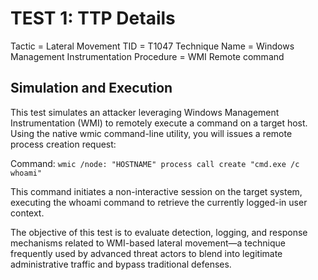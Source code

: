 # TEST 1: TTP Details

Tactic = Lateral Movement 
TID = T1047 
Technique Name = Windows Management Instrumentation 
Procedure = WMI Remote command  

## Simulation and Execution

This test simulates an attacker leveraging Windows Management Instrumentation (WMI) to remotely execute a command on a target host. Using the native wmic command-line utility, you will issues a remote process creation request:

Command: `wmic /node: "HOSTNAME" process call create "cmd.exe /c whoami"`

This command initiates a non-interactive session on the target system, executing the whoami command to retrieve the currently logged-in user context.

The objective of this test is to evaluate detection, logging, and response mechanisms related to WMI-based lateral movement—a technique frequently used by advanced threat actors to blend into legitimate administrative traffic and bypass traditional defenses.
